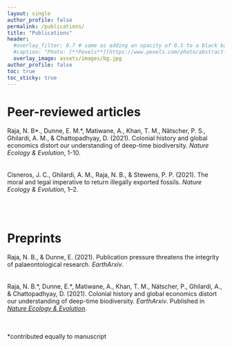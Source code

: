 ```yaml
---
layout: single
author_profile: false
permalink: /publications/
title: "Publications"
header:
  #overlay_filter: 0.7 # same as adding an opacity of 0.5 to a black background
  #caption: "Photo: [**Pexels**](https://www.pexels.com/photo/abstract-art-blur-bright-373543/)"
  overlay_image: assets/images/bg.jpg
author_profile: false
toc: true
toc_sticky: true
---
```


# Peer-reviewed articles

<div class="small">

<a name="nat-colonial"></a>Raja, N. B*., Dunne, E. M.*, Matiwane, A., Khan, T. M., Nätscher, P. S., Ghilardi, A. M., & Chattopadhyay, D. (2021). Colonial history and global economics distort our understanding of deep-time biodiversity. <em>Nature Ecology & Evolution</em>, 1-10.
<br><a href="https://doi.org/10.1038/s41559-021-01608-8" target="blank"><i class="ai ai-doi"></i></a> <a href="https://rdcu.be/cEdcq" target="blank">  <i class="fa fa-file-pdf"></i></a> <a href="https://www.researchgate.net/publication/357441656_Colonial_history_and_global_economics_distort_our_understanding_of_deep-time_biodiversity?_tatpl%5Bac%5D%5B0%5D%5Bactor%5D=AC%3A10509099&_tatpl%5Bac%5D%5B0%5D%5Bid%5D=1454106405388292&_tatpl%5Bac%5D%5B0%5D%5Bobject%5D=PB%3A357441656&_tatpl%5Bac%5D%5B0%5D%5Bts%5D=1641127183&_tatpl%5Bac%5D%5B0%5D%5Bverb%5D=recommend&_tatpl%5Bs%5D=c9f83840fe4a69ed97046327cc591185c0e1e2e0" target="blank"><i class="ai ai-researchgate"></i></a> <a href="https://github.com/paleoscientometrics/paleo-imperialism" target="blank">  <i class="fa fa-github"></i></a> <a href="https://osf.io/6wc7a/" target="blank">  <i class="ai ai-osf"></i></a>
<br><br>
Cisneros, J. C., Ghilardi, A. M., Raja, N. B., & Stewens, P. P. (2021). The moral and legal imperative to return illegally exported fossils. <em>Nature Ecology & Evolution</em>, 1–2.
<br><a href="https://doi.org/10.1038/s41559-021-01588-9" target="blank"><i class="ai ai-doi"></i></a> <a href="https://rdcu.be/cEdyW" target="blank">  <i class="fa fa-file-pdf"></i></a> <a href="https://www.researchgate.net/publication/356221849_The_moral_and_legal_imperative_to_return_illegally_exported_fossils" target="blank"><i class="ai ai-researchgate"></i></a>

<br><br>
</div>

# Preprints

<div class="small">
<i class="ai ai-open-access" style="font-size:20px;color:orange"></i> Raja, N. B., & Dunne, E. (2021). Publication pressure threatens the integrity of palaeontological research. <em>EarthArxiv</em>.
<br><a href="https://doi.org/10.31223/X5V32Z" target="blank"><i class="ai ai-doi"></i></a> <a href="https://eartharxiv.org/repository/object/2414/download/4965/" target="blank">  <i class="fa fa-file-pdf"></i></a>
<br><br>
<i class="ai ai-open-access" style="font-size:20px;color:orange"></i> Raja, N. B.*, Dunne, E.*, Matiwane, A., Khan, T. M., Nätscher, P., Ghilardi, A., & Chattopadhyay, D. (2021). Colonial history and global economics distort our understanding of deep-time biodiversity. <em>EarthArxiv</em>. Published in <a href="#nat-colonial"><em>Nature Ecology & Evolution</em></a>.
<br><a href="https://doi.org/10.31223/X5802N" target="blank"><i class="ai ai-doi"></i></a> <a href="https://eartharxiv.org/repository/object/2472/download/5064/" target="blank">  <i class="fa fa-file-pdf"></i></a>



<br><br>
*contributed equally to manuscript
</div>
